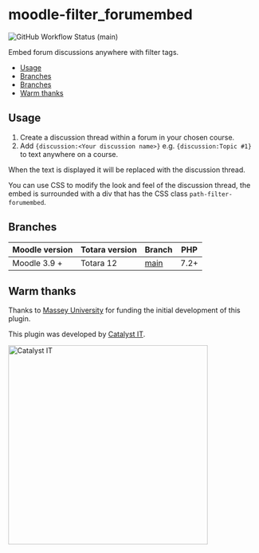 # moodle-filter_forumembed

![GitHub Workflow Status (main)](https://img.shields.io/github/actions/workflow/status/catalyst/moodle-filter_forumembed/ci.yml?branch=main)

Embed forum discussions anywhere with filter tags.

* [Usage](#usage)
* [Branches](#branches)
* [Branches](#branches)
* [Warm thanks](#warm-thanks)

## Usage

1. Create a discussion thread within a forum in your chosen course.
2. Add `{discussion:<Your discussion name>}` e.g. `{discussion:Topic #1}` to text anywhere on a course.

When the text is displayed it will be replaced with the discussion thread.

You can use CSS to modify the look and feel of the discussion thread, the embed is surrounded with a div that has the CSS class `path-filter-forumembed`.

## Branches

| Moodle version | Totara version | Branch                                                                 | PHP  |
|----------------|----------------|------------------------------------------------------------------------|------|
| Moodle 3.9 +   | Totara 12      | [main](https://github.com/catalyst/moodle-filter_forumembed/tree/main) | 7.2+ |

## Warm thanks

Thanks to [Massey University](https://www.massey.ac.nz/) for funding the initial development of this plugin.

This plugin was developed by [Catalyst IT](https://www.catalyst.net.nz/).

<img alt="Catalyst IT" src="https://raw.githubusercontent.com/catalyst/moodle-auth_saml2/MOODLE_39_STABLE/pix/catalyst-logo.svg" width="400">
